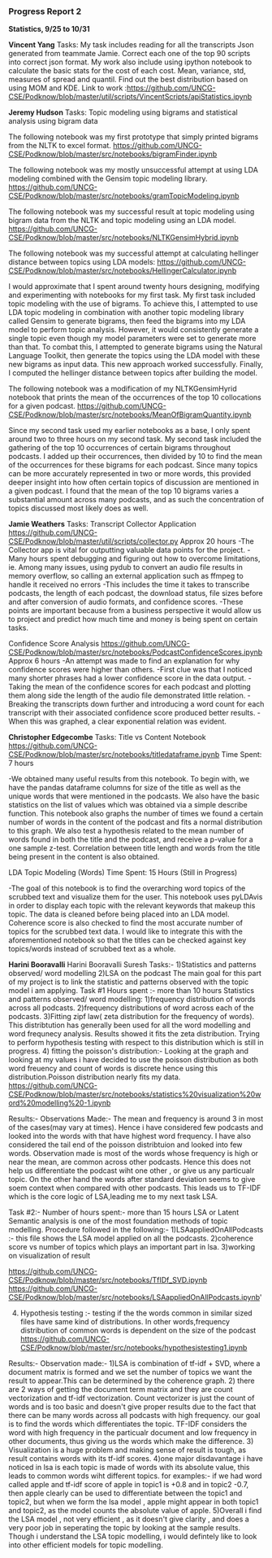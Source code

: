 ### Progress Report 2 
 **Statistics, 9/25 to 10/31**

**Vincent Yang**
Tasks: 
My task includes reading for all the transcripts Json generated from teammate Jamie.
Correct each one of the top 90 scripts into correct json format.
My work also include using ipython notebook to calculate the basic stats for the cost of each cost. 
Mean, variance, std, measures of spread and quantil.
Find out the best distribution based on using MOM and KDE.
Link to work :https://github.com/UNCG-CSE/Podknow/blob/master/util/scripts/VincentScripts/apiStatistics.ipynb


**Jeremy Hudson**
Tasks: Topic modeling using bigrams and statistical analysis using bigram data

The following notebook was my first prototype that simply printed bigrams from the NLTK to excel format.
https://github.com/UNCG-CSE/Podknow/blob/master/src/notebooks/bigramFinder.ipynb

The following notebook was my mostly unsuccessful attempt at using LDA modeling combined with the Gensim topic modeling library. 
https://github.com/UNCG-CSE/Podknow/blob/master/src/notebooks/gramTopicModeling.ipynb

The following notebook was my successful result at topic modeling using bigram data from the NLTK and topic modeling using an LDA model.
https://github.com/UNCG-CSE/Podknow/blob/master/src/notebooks/NLTKGensimHybrid.ipynb


The following notebook was my successful attempt at calculating hellinger distance between topics using LDA models:
https://github.com/UNCG-CSE/Podknow/blob/master/src/notebooks/HellingerCalculator.ipynb

I would approximate that I spent around twenty hours designing, modifying and experimenting with notebooks for my first task.
My first task included topic modeling with the use of bigrams. To achieve this, I attempted to use LDA topic modeling in combination with another topic modeling library called Gensim to generate bigrams, then feed the bigrams into my LDA model to perform topic analysis. However, it would consistently generate a single topic even though my model parameters were set to generate more than that. To combat this, I attempted to generate bigrams using the Natural Language Toolkit, then generate the topics using the LDA model with these new bigrams as input data. This new approach worked successfully. Finally, I computed the hellinger distance between topics after building the model.

The following notebook was a modification of my NLTKGensimHyrid notebook that prints the mean of the occurrences of the top 10 collocations for a given podcast. 
https://github.com/UNCG-CSE/Podknow/blob/master/src/notebooks/MeanOfBigramQuantity.ipynb

Since my second task used my earlier notebooks as a base, I only spent around two to three hours on my second task.
My second task included the gathering of the top 10 occurrences of certain bigrams throughout podcasts. I added up their occurrences, then divided by 10 to find the mean of the occurrences for these bigrams for each podcast. Since many topics can be more accurately represented in two or more words, this provided deeper insight into how often certain topics of discussion are mentioned in a given podcast. I found that the mean of the top 10 bigrams varies a substantial amount across many podcasts, and as such the concentration of topics discussed most likely does as well. 


**Jamie Weathers**
Tasks: 
Transcript Collector Application
https://github.com/UNCG-CSE/Podknow/blob/master/util/scripts/collector.py
Approx 20 hours
-The Collector app is vital for outputting valuable data points for the project.
-Many hours spent debugging and figuring out how to overcome limitations, ie. Among many issues, using pydub to convert an audio file results in memory overflow, so calling an external application such as ffmpeg to handle it received no errors
-This includes the time it takes to transcribe podcasts, the length of each podcast, the download status, file sizes before and after conversion of audio formats, and confidence scores. 
-These points are important because from a business perspective it would allow us to project and predict how much time and money is being spent on certain tasks.

Confidence Score Analysis
https://github.com/UNCG-CSE/Podknow/blob/master/src/notebooks/PodcastConfidenceScores.ipynb
Approx 6 hours
-An attempt was made to find an explanation for why confidence scores were higher than others.
-First clue was that I noticed many shorter phrases had a lower confidence score in the data output.
-Taking the mean of the confidence scores for each podcast and plotting them along side the length of the audio file demonstrated little relation.
-Breaking the transcripts down further and introducing a word count for each transcript with their associated confidence score produced better results.
-When this was graphed, a clear exponential relation was evident.

**Christopher Edgecombe**
Tasks: 
Title vs Content Notebook
https://github.com/UNCG-CSE/Podknow/blob/master/src/notebooks/titledataframe.ipynb
Time Spent: 7 hours

-We obtained many useful results from this notebook. To begin with, we have the pandas dataframe columns for size of the title as well as the unique words that were mentioned in the podcasts. We also have the basic statistics on the list of values which was obtained via a simple describe function. This notebook also graphs the number of times we found a certain number of words in the content of the podcast and fits a normal distribution to this graph. We also test a hypothesis related to the mean number of words found in both the title and the podcast, and receive a p-value for a one sample z-test. Correlation between title length and words from the title being present in the content is also obtained. 

LDA Topic Modeling (Words)
Time Spent: 15 Hours (Still in Progress)

-The goal of this notebook is to find the overarching word topics of the scrubbed text and visualize them for the user. This notebook uses pyLDAvis in order to display each topic with the relevant keywords that makeup this topic. The data is cleaned before being placed into an LDA model. Coherence score is also checked to find the most accurate number of topics for the scrubbed text data. I would like to integrate this with the aforementioned notebook so that the titles can be checked against key topics/words instead of scrubbed text as a whole.
 

**Harini Booravalli**
Harini Booravalli Suresh
Tasks:-
1)Statistics and patterns observed/ word modelling
2)LSA on the podcast
The main goal for this part of my project is to link the statistic and patterns observed with the topic model i am applying.
Task #1
Hours spent :- more than 10 hours
Statistics and patterns observed/ word modelling:
1)frequency distribution of words across all podcasts.
2)frequency distributions of word across each of the podcasts.
3)Fitting zipf law( zeta distribution for the frequency of words). 
This distribtution has generally been used for all the word modelling and word frequnecy analysis. 
Results showed it fits the zeta distribution.
Trying to perform hypothesis testing with respect to this distribution which is still in progress.
4) fitting the poisson's distribution:-
Looking at the graph and looking at my values i have decided to use the poisson distribution as  both word freuency and count of words is discrete hence using this distribution.Poisson distribution nearly fits my data.
https://github.com/UNCG-CSE/Podknow/blob/master/src/notebooks/statistics%20visualization%20word%20modelling%20-1.ipynb

Results:-
Observations Made:-
The mean and frequency is around 3 in most of the cases(may vary at times).
Hence i have considered few podcasts and looked into the words with that have highest word frequency.
I have also considered the tail end of the poisson distribtuion and looked into few words.
Observation made is most of the  words whose frequency is high or near the mean, are common across other podcasts.
Hence this does not help us differentiate the  podcast wiht one other , or give us any particualr topic.
On the other hand the words after standard deviation seems to give soem context when compared with other podcasts.
This leads us to TF-IDF which is the core logic of LSA,leading me to my next task LSA.



Task #2:-
Number of hours spent:- more than 15 hours
LSA or Latent Semantic analysis is  one of the most foundation methods of topic modelling.
Procedure followed in the following:-
1)LSAappliedOnAllPodcasts :- this file shows the LSA model applied on all the podcasts.
2)coherence score vs number of topics which plays an important part in lsa. 
3)working on visualization of result

https://github.com/UNCG-CSE/Podknow/blob/master/src/notebooks/TfIDf_SVD.ipynb
https://github.com/UNCG-CSE/Podknow/blob/master/src/notebooks/LSAappliedOnAllPodcasts.ipynb'

4) Hypothesis testing :- testing if the the words common in similar sized files have same kind of distributions.
   In other  words,frequency distribution of common words is dependent on the size of the podcast
   https://github.com/UNCG-CSE/Podknow/blob/master/src/notebooks/hypothesistesting1.ipynb

Results:-
Observation made:-
1)LSA is combination of tf-idf + SVD, where a document matrix is formed and we set the number of topics  we want the result to appear.This can be determined by the coherence graph.
2) there are 2 ways  of getting the document term matrix and they are count vectorization and tf-idf vectorization. Count vectorizer is just the count of words and  is too basic and doesn't give proper results due to the fact that there can be many words across all podcasts with high frequency. our goal is to find the words which differentiates the topic.
TF-IDF considers the word with high frequency in the particualr document and low frequency in other documents, thus giving us the words which make the difference.
3) Visualization is a huge problem and making sense of result is tough, as result contains words with its tf-idf scores.
4)one  major disdavantage i have noticed in lsa is each topic is made of words with its absolute value, this leads to common words wiht different topics.
for examples:-
if we had word called apple and tf-idf score of apple in topic1 is +0.8 and in topic2 -0.7, then apple clearly can be used to differentiate between the topic1 and topic2, but when we form the lsa model , apple might appear in both topic1 and topic2, as the model counts the absolute value of apple.
5)Overall i find the LSA model , not very efficient , as it doesn't give clarity , and does a very poor job in seperating the  topic by looking at the sample results.
Though i understand the LSA topic modelling, i would defintely like to look into other efficient models for topic modelling.


